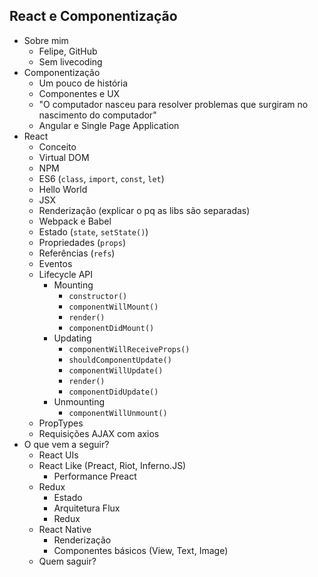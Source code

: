## React e Componentização

- Sobre mim
  - Felipe, GitHub
  - Sem livecoding
- Componentização
  - Um pouco de história
  - Componentes e UX
  - "O computador nasceu para resolver problemas
    que surgiram no nascimento do computador"
  - Angular e Single Page Application
- React
  - Conceito
  - Virtual DOM
  - NPM
  - ES6 (`class`, `import`, `const`, `let`)
  - Hello World
  - JSX
  - Renderização (explicar o pq as libs são separadas)
  - Webpack e Babel
  - Estado (`state`, `setState()`)
  - Propriedades (`props`)
  - Referências (`refs`)
  - Eventos
  - Lifecycle API
    - Mounting
      - `constructor()`
      - `componentWillMount()`
      - `render()`
      - `componentDidMount()`
    - Updating
      - `componentWillReceiveProps()`
      - `shouldComponentUpdate()`
      - `componentWillUpdate()`
      - `render()`
      - `componentDidUpdate()`
    - Unmounting
      - `componentWillUnmount()`
  - PropTypes
  - Requisições AJAX com axios
- O que vem a seguir?
  - React UIs
  - React Like (Preact, Riot, Inferno.JS)
    - Performance Preact
  - Redux
    - Estado
    - Arquitetura Flux
    - Redux
  - React Native
    - Renderização
    - Componentes básicos (View, Text, Image)
  - Quem saguir?
